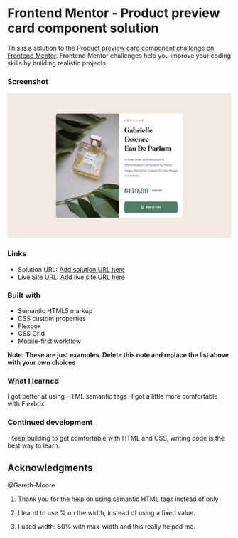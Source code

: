 # Frontend Mentor - Product preview card component solution

This is a solution to the [Product preview card component challenge on Frontend Mentor](https://www.frontendmentor.io/challenges/product-preview-card-component-GO7UmttRfa). Frontend Mentor challenges help you improve your coding skills by building realistic projects.

### Screenshot

![](./screenshot.jpg)

### Links

- Solution URL: [Add solution URL here](https://your-solution-url.com)
- Live Site URL: [Add live site URL here](https://your-live-site-url.com)

### Built with

- Semantic HTML5 markup
- CSS custom properties
- Flexbox
- CSS Grid
- Mobile-first workflow

**Note: These are just examples. Delete this note and replace the list above with your own choices**

### What I learned

I got better at using HTML semantic tags
-I got a little more comfortable with Flexbox.

### Continued development

-Keep building to get comfortable with HTML and CSS, writing code is the best way to learn.

## Acknowledgments

@Gareth-Moore

1. Thank you for the help on using semantic HTML tags instead of only <div>

2. I learnt to use % on the width, instead of using a fixed value.

3. I used width: 80% with max-width and this really helped me.
